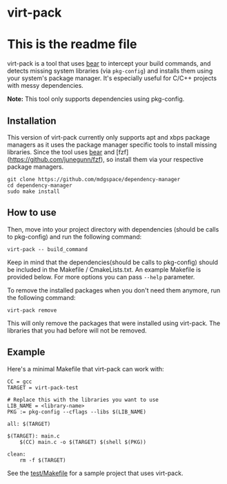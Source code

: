# virt-pack
# This is the readme file
virt-pack is a tool that uses [bear](https://github.com/rizsotto/Bear) to intercept your build commands, and detects missing system libraries (via `pkg-config`) and installs them using your system's package manager. It's especially useful for C/C++ projects with messy dependencies.

**Note:** This tool only supports dependencies using pkg-config.

## Installation
This version of virt-pack currently only supports apt and xbps package managers as it uses the package manager specific tools to install missing libraries.
Since the tool uses [bear](https://github.com/rizsotto/Bear) and [fzf] (https://github.com/junegunn/fzf), so install them via your respective package managers.
```
git clone https://github.com/mdgspace/dependency-manager
cd dependency-manager
sudo make install
```

## How to use
Then, move into your project directory with dependencies (should be calls to pkg-config) and run the following command:
```
virt-pack -- build_command
```

Keep in mind that the dependencies(should be calls to pkg-config) should be included in the Makefile / CmakeLists.txt. An example Makefile is provided below.
For more options you can pass `--help` parameter. 

To remove the installed packages when you don't need them anymore, run the following command:
```
virt-pack remove
```
This will only remove the packages that were installed using virt-pack. The libraries that you had before will not be removed.

## Example

Here's a minimal Makefile that virt-pack can work with:
```
CC = gcc
TARGET = virt-pack-test

# Replace this with the libraries you want to use
LIB_NAME = <library-name>
PKG := pkg-config --cflags --libs $(LIB_NAME)

all: $(TARGET)

$(TARGET): main.c
	$(CC) main.c -o $(TARGET) $(shell $(PKG))

clean:
	rm -f $(TARGET)
```
See the [test/Makefile](test/Makefile) for a sample project that uses virt-pack.
